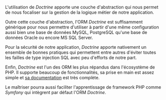 L'utilisation de *Doctrine* apporte une couche d'abstraction qui nous permet de nous focaliser sur la gestion de la logique métier de notre application.

Outre cette couche d'abstraction, l'ORM *Doctrine* est suffisamment générique pour nous permettre d'utiliser à partir d'une même configuration aussi bien une base de données MySQL, PostgreSQL qu'une base de données Oracle ou encore MS SQL Server.

Pour la sécurité de notre application, *Doctrine* apporte nativement un ensemble de bonnes pratiques qui permettent entre autres d'éviter toutes les failles de type injection SQL avec peu d'efforts de notre part.

Enfin, *Doctrine* est l'un des ORM les plus répandus dans l'écosystème de PHP. Il supporte beaucoup de fonctionnalités, sa prise en main est assez simple et [sa documentation](http://docs.doctrine-project.org/projects/doctrine-orm/en/latest/index.html) est très complète.

Le maîtriser pourra aussi faciliter l'apprentissage de framework PHP comme *Symfony* qui intègrent par défaut l'ORM *Doctrine*.